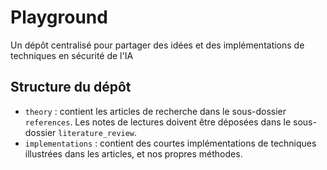 # Playground

Un dépôt centralisé pour partager des idées et des implémentations de techniques en sécurité de l'IA

## Structure du dépôt

- `theory` : contient les articles de recherche dans le sous-dossier `references`. Les notes de lectures doivent être déposées dans le sous-dossier `literature_review`.
- `implementations` : contient des courtes implémentations de techniques illustrées dans les articles, et nos propres méthodes.